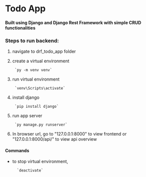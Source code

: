 # Todo App
#### Built using Django and Django Rest Framework with simple CRUD functionalities

### Steps to run backend:
1. navigate to drf_todo_app folder
2. create a virtual environment

        `py -m venv venv`
        
3. run virtual environment
        
        `venv\Scripts\activate`

4. install django
  
        `pip install django`

5. run app server
        
        `py manage.py runserver`

6. In browser url, go to "127.0.0.1:8000" to view frontend or "127.0.0.1:8000/api/" to view api overview

#### Commands
- to stop virtual environment,
        
        `deactivate`
